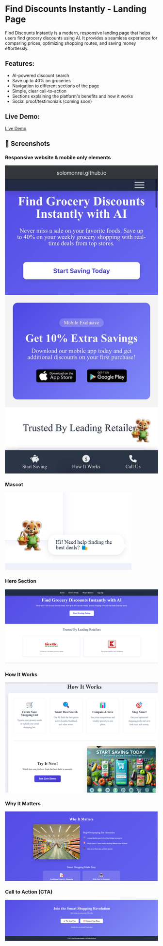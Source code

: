 # Find Discounts Instantly - Landing Page

Find Discounts Instantly is a modern, responsive landing page that helps users find grocery discounts using AI. It provides a seamless experience for comparing prices, optimizing shopping routes, and saving money effortlessly.

## Features:
- AI-powered discount search
- Save up to 40% on groceries
- Navigation to different sections of the page
- Simple, clear call-to-action
- Sections explaining the platform's benefits and how it works
- Social proof/testimonials (coming soon)

## Live Demo:
[Live Demo](https://solomonRei.github.io/tum-web-lab-2/)

## 🌟 Screenshots

### Responsive website & mobile only elements 
![Responsive website](res/responsive.png)

### Mascot 
![Mascot](res/mascot.png)

### Hero Section
![Hero Section](res/hero.png)

### How It Works
![How It Works](res/how-it-works.png)

### Why It Matters
![Why It Matters](res/why-it-matters.png)

### Call to Action (CTA)
![CTA Section](res/cta.png)
